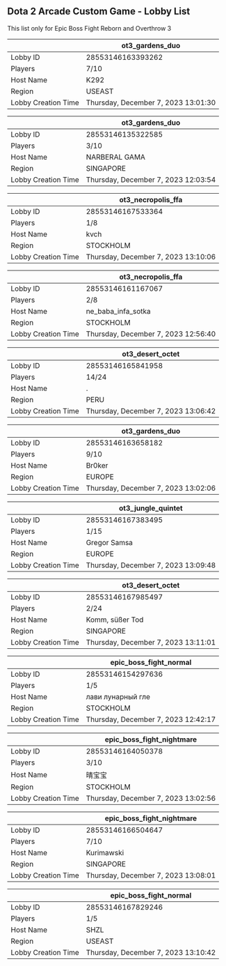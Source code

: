 ## Dota 2 Arcade Custom Game - Lobby List

This list only for Epic Boss Fight Reborn and Overthrow 3

|  | ot3_gardens_duo |
| ------ | ------ |
| Lobby ID | 28553146163393262 |
| Players | 7/10 |
| Host Name | K292 |
| Region | USEAST |
| Lobby Creation Time | Thursday, December 7, 2023 13:01:30 |


|  | ot3_gardens_duo |
| ------ | ------ |
| Lobby ID | 28553146135322585 |
| Players | 3/10 |
| Host Name | NARBERAL GAMA |
| Region | SINGAPORE |
| Lobby Creation Time | Thursday, December 7, 2023 12:03:54 |


|  | ot3_necropolis_ffa |
| ------ | ------ |
| Lobby ID | 28553146167533364 |
| Players | 1/8 |
| Host Name | kvch |
| Region | STOCKHOLM |
| Lobby Creation Time | Thursday, December 7, 2023 13:10:06 |


|  | ot3_necropolis_ffa |
| ------ | ------ |
| Lobby ID | 28553146161167067 |
| Players | 2/8 |
| Host Name | ne_baba_infa_sotka |
| Region | STOCKHOLM |
| Lobby Creation Time | Thursday, December 7, 2023 12:56:40 |


|  | ot3_desert_octet |
| ------ | ------ |
| Lobby ID | 28553146165841958 |
| Players | 14/24 |
| Host Name | . |
| Region | PERU |
| Lobby Creation Time | Thursday, December 7, 2023 13:06:42 |


|  | ot3_gardens_duo |
| ------ | ------ |
| Lobby ID | 28553146163658182 |
| Players | 9/10 |
| Host Name | Br0ker |
| Region | EUROPE |
| Lobby Creation Time | Thursday, December 7, 2023 13:02:06 |


|  | ot3_jungle_quintet |
| ------ | ------ |
| Lobby ID | 28553146167383495 |
| Players | 1/15 |
| Host Name | Gregor Samsa |
| Region | EUROPE |
| Lobby Creation Time | Thursday, December 7, 2023 13:09:48 |


|  | ot3_desert_octet |
| ------ | ------ |
| Lobby ID | 28553146167985497 |
| Players | 2/24 |
| Host Name | Komm, süßer Tod |
| Region | SINGAPORE |
| Lobby Creation Time | Thursday, December 7, 2023 13:11:01 |


|  | epic_boss_fight_normal |
| ------ | ------ |
| Lobby ID | 28553146154297636 |
| Players | 1/5 |
| Host Name | лави лунарный гле |
| Region | STOCKHOLM |
| Lobby Creation Time | Thursday, December 7, 2023 12:42:17 |


|  | epic_boss_fight_nightmare |
| ------ | ------ |
| Lobby ID | 28553146164050378 |
| Players | 3/10 |
| Host Name | 晴宝宝 |
| Region | STOCKHOLM |
| Lobby Creation Time | Thursday, December 7, 2023 13:02:56 |


|  | epic_boss_fight_nightmare |
| ------ | ------ |
| Lobby ID | 28553146166504647 |
| Players | 7/10 |
| Host Name | Kurimawski |
| Region | SINGAPORE |
| Lobby Creation Time | Thursday, December 7, 2023 13:08:01 |


|  | epic_boss_fight_normal |
| ------ | ------ |
| Lobby ID | 28553146167829246 |
| Players | 1/5 |
| Host Name | SHZL |
| Region | USEAST |
| Lobby Creation Time | Thursday, December 7, 2023 13:10:42 |


